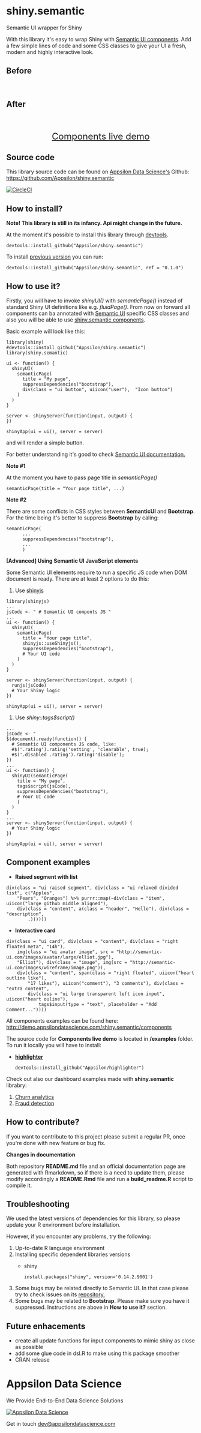 
<link href="http://fonts.googleapis.com/css?family=Lato:300,700,300italic|Inconsolata" rel="stylesheet" type="text/css">

<link href='inst/assets/styles/style.css' rel='stylesheet' type='text/css'>

shiny.semantic
==============

Semantic UI wrapper for Shiny

With this library it's easy to wrap Shiny with [Semantic UI components](https://github.com/Semantic-Org/Semantic-UI). Add a few simple lines of code and some CSS classes to give your UI a fresh, modern and highly interactive look.

<h2>
Before
</h2>
<br>

<!--html_preserve-->

<script type="application/json" data-for="htmlwidget-14682adfec53938555a1">{"x":{"ui":"<div class=\"demo\">\n  <div class=\"container-fluid\">\n    <div style=\"margin-left: 20px; background: white\">\n      <div>\n        <div>\n          <a>Client's info<\/a>\n          <p><\/p>\n          <table  class = 'table shiny-table table- spacing-s' style = 'width:auto;'>\n<thead> <tr> <th style='text-align: left;'> Name <\/th> <th style='text-align: left;'> City <\/th> <th style='text-align: left;'> Revenue <\/th>  <\/tr> <\/thead> <tbody>\n  <tr> <td> John Smith <\/td> <td> Warsaw, Poland <\/td> <td> $210.50 <\/td> <\/tr>\n  <tr> <td> Lindsay More <\/td> <td> SF, United States <\/td> <td> $172.78 <\/td> <\/tr>\n   <\/tbody> <\/table>\n        <\/div>\n      <\/div>\n    <\/div>\n  <\/div>\n<\/div>"},"evals":[],"jsHooks":[]}</script>
<!--/html_preserve-->

<h2>
After
</h2>
<br>

<!--html_preserve-->

<script type="application/json" data-for="htmlwidget-34b63508226d0ec38585">{"x":{"ui":"<div class=\"demo\">\n  <body style=\"min-height: 611px;\">\n    <div class=\"wrapper\">\n      <div class=\"ui raised segment\" style=\"margin-left: 20px; max-width: 350px; width: 100%\">\n        <a class=\"ui green ribbon label\">Client's info<\/a>\n        <p><\/p>\n        <!-- html table generated in R 3.4.1 by xtable 1.8-2 package -->\n<!-- Tue Oct  3 11:15:03 2017 -->\n<table class = 'ui very basic collapsing celled table'>\n<tr> <th> Name <\/th> <th> City <\/th> <th> Revenue <\/th>  <\/tr>\n  <tr> <td> John Smith <\/td> <td> Warsaw, Poland <\/td> <td> $210.50 <\/td> <\/tr>\n  <tr> <td> Lindsay More <\/td> <td> SF, United States <\/td> <td> $172.78 <\/td> <\/tr>\n   <\/table>\n\n      <\/div>\n    <\/div>\n  <\/body>\n<\/div>"},"evals":[],"jsHooks":[]}</script>
<!--/html_preserve-->

<!-- #Basic tutorial article is available on [Appsilon Data Science blog](your_future_art_link). -->
<!-- Live demo link below -->
<!-- TODO Analogy to http://shiny.rstudio.com/gallery/widget-gallery.html -->
<p style="text-align: center; font-size: x-large;">
<a href="http://demo.appsilondatascience.com/shiny.semantic/components">Components live demo</a>
</p>

Source code
-----------

This library source code can be found on [Appsilon Data Science's](http://appsilondatascience.com) Github: <br> <https://github.com/Appsilon/shiny.semantic>

[![CircleCI](https://circleci.com/gh/Appsilon/shiny.semantic/tree/develop.svg?style=svg)](https://circleci.com/gh/Appsilon/shiny.semantic/tree/develop)

How to install?
---------------

**Note! This library is still in its infancy. Api might change in the future.**

At the moment it's possible to install this library through [devtools](https://github.com/hadley/devtools).

    devtools::install_github("Appsilon/shiny.semantic")

To install [previous version]() you can run:

    devtools::install_github("Appsilon/shiny.semantic", ref = "0.1.0")

How to use it?
--------------

Firstly, you will have to invoke *shinyUI()* with *semanticPage()* instead of standard Shiny UI definitions like e.g. *fluidPage()*. From now on forward all components can ba annotated with [Semantic UI](http://semantic-ui.com/introduction/getting-started.html) specific CSS classes and also you will be able to use [shiny.semantic components](http://demo.appsilondatascience.com/shiny.semantic/components).

Basic example will look like this:

    library(shiny)
    #devtools::install_github("Appsilon/shiny.semantic")
    library(shiny.semantic)

    ui <- function() {
      shinyUI(
        semanticPage(
          title = "My page",
          suppressDependencies("bootstrap"),
          div(class = "ui button", uiicon("user"),  "Icon button")
        )
      )
    }

    server <- shinyServer(function(input, output) {
    })

    shinyApp(ui = ui(), server = server)

and will render a simple button. <!--html_preserve-->

<script type="application/json" data-for="htmlwidget-e924cac4773b4795b732">{"x":{"ui":"<div class=\"demo\">\n  <div class=\"ui button\">\n    <i class=\"user icon\"><\/i>\n    Icon button\n  <\/div>\n<\/div>"},"evals":[],"jsHooks":[]}</script>
<!--/html_preserve-->
For better understanding it's good to check [Semantic UI documentation.](http://semantic-ui.com/introduction/getting-started.html)

**Note \#1**

At the moment you have to pass page title in *semanticPage()*

    semanticPage(title = "Your page title", ...)

**Note \#2**

There are some conflicts in CSS styles between **SemanticUI** and **Bootstrap**. For the time being it's better to suppress **Bootstrap** by caling:

    semanticPage(
          ...
          suppressDependencies("bootstrap"),
          ...
          )

**\[Advanced\] Using Semantic UI JavaScript elements**

Some Semantic UI elements require to run a specific JS code when DOM document is ready. There are at least 2 options to do this:

1.  Use [shinyjs](https://github.com/daattali/shinyjs)

<!-- -->

    library(shinyjs)
    ...
    jsCode <- " # Semantic UI componts JS "
    ...
    ui <- function() {
      shinyUI(
        semanticPage(
          title = "Your page title",
          shinyjs::useShinyjs(),
          suppressDependencies("bootstrap"),
          # Your UI code
        )
      )
    }

    server <- shinyServer(function(input, output) {
      runjs(jsCode)
      # Your Shiny logic
    })

    shinyApp(ui = ui(), server = server)

1.  Use *shiny::tags$script()*

<!-- -->

    ...
    jsCode <- "
    $(document).ready(function() {
      # Semantic UI components JS code, like:
      #$('.rating').rating('setting', 'clearable', true);
      #$('.disabled .rating').rating('disable');
    })
    ...
    ui <- function() {
      shinyUI(semanticPage(
        title = "My page",
        tags$script(jsCode),
        suppressDependencies("bootstrap"),
        # Your UI code
        )
      )
    }
    ...
    server <- shinyServer(function(input, output) {
      # Your Shiny logic
    })

    shinyApp(ui = ui(), server = server)
        

Component examples
------------------

-   **Raised segment with list**

<!--html_preserve-->

<script type="application/json" data-for="htmlwidget-31101b7ef3d43cbc15db">{"x":{"ui":"<div class=\"demo\">\n  <div class=\"ui raised segment\">\n    <div class=\"ui relaxed divided list\">\n      <div class=\"item\">\n        <i class=\"large github middle aligned icon\"><\/i>\n        <div class=\"content\">\n          <a class=\"header\">Hello<\/a>\n          <div class=\"description\">Apples<\/div>\n        <\/div>\n      <\/div>\n      <div class=\"item\">\n        <i class=\"large github middle aligned icon\"><\/i>\n        <div class=\"content\">\n          <a class=\"header\">Hello<\/a>\n          <div class=\"description\">Pears<\/div>\n        <\/div>\n      <\/div>\n      <div class=\"item\">\n        <i class=\"large github middle aligned icon\"><\/i>\n        <div class=\"content\">\n          <a class=\"header\">Hello<\/a>\n          <div class=\"description\">Oranges<\/div>\n        <\/div>\n      <\/div>\n    <\/div>\n  <\/div>\n<\/div>"},"evals":[],"jsHooks":[]}</script>
<!--/html_preserve-->
<!--html_preserve-->
<pre>
<code class="r">div(class = "ui raised segment", div(class = "ui relaxed divided list", c("Apples", 
    "Pears", "Oranges") %&gt;% purrr::map(~div(class = "item", uiicon("large github middle aligned"), 
    div(class = "content", a(class = "header", "Hello"), div(class = "description", 
        .))))))</code>
</pre>

<!--/html_preserve-->
-   **Interactive card**

<!--html_preserve-->

<script type="application/json" data-for="htmlwidget-ac832c0f75ce579ebef7">{"x":{"ui":"<div class=\"demo\">\n  <div class=\"ui card\">\n    <div class=\"content\">\n      <div class=\"right floated meta\">14h<\/div>\n      <img class=\"ui avatar image\" src=\"http://semantic-ui.com/images/avatar/large/elliot.jpg\"/>\n      Elliot\n    <\/div>\n    <div class=\"image\">\n      <img src=\"http://semantic-ui.com/images/wireframe/image.png\"/>\n    <\/div>\n    <div class=\"content\">\n      <span class=\"right floated\">\n        <i class=\"heart outline like icon\"><\/i>\n        17 likes\n      <\/span>\n      <i class=\"comment icon\"><\/i>\n      3 comments\n    <\/div>\n    <div class=\"extra content\">\n      <div class=\"ui large transparent left icon input\">\n        <i class=\"heart ouline icon\"><\/i>\n        <input type=\"text\" placeholder=\"Add Comment...\"/>\n      <\/div>\n    <\/div>\n  <\/div>\n<\/div>"},"evals":[],"jsHooks":[]}</script>
<!--/html_preserve-->
<!--html_preserve-->
<pre>
<code class="r">div(class = "ui card", div(class = "content", div(class = "right floated meta", "14h"), 
    img(class = "ui avatar image", src = "http://semantic-ui.com/images/avatar/large/elliot.jpg"), 
    "Elliot"), div(class = "image", img(src = "http://semantic-ui.com/images/wireframe/image.png")), 
    div(class = "content", span(class = "right floated", uiicon("heart outline like"), 
        "17 likes"), uiicon("comment"), "3 comments"), div(class = "extra content", 
        div(class = "ui large transparent left icon input", uiicon("heart ouline"), 
            tags$input(type = "text", placeholder = "Add Comment..."))))</code>
</pre>

<!--/html_preserve-->
All components examples can be found here:<br> <http://demo.appsilondatascience.com/shiny.semantic/components>

The source code for **Components live demo** is located in **/examples** folder. To run it locally you will have to install:

-   [**highlighter**](https://github.com/Appsilon/highlighter)

        devtools::install_github("Appsilon/highlighter")

Check out also our dashboard examples made with **shiny.semantic** librabry:

1.  [Churn analytics](http://demo.appsilondatascience.com/shiny.semantic/churn)
2.  [Fraud detection](demo.appsilondatascience.com/shiny.semantic/frauds)

How to contribute?
------------------

If you want to contribute to this project please submit a regular PR, once you're done with new feature or bug fix.<br>

**Changes in documentation**

Both repository **README.md** file and an official documentation page are generated with Rmarkdown, so if there is a need to update them, please modify accordingly a **README.Rmd** file and run a **build\_readme.R** script to compile it.

Troubleshooting
---------------

We used the latest versions of dependencies for this library, so please update your R environment before installation.

However, if you encounter any problems, try the following:

1.  Up-to-date R language environment
2.  Installing specific dependent libraries versions
    -   shiny

            install.packages("shiny", version='0.14.2.9001')

3.  Some bugs may be related directly to Semantic UI. In that case please try to check issues on its [repository.](https://github.com/Semantic-Org/Semantic-UI)
4.  Some bugs may be related to **Bootstrap**. Please make sure you have it suppressed. Instructions are above in **How to use it?** section.

Future enhacements
------------------

-   create all update functions for input components to mimic shiny as close as possible
-   add some glue code in dsl.R to make using this package smoother
-   CRAN release

Appsilon Data Science
=====================

We Provide End-to-End Data Science Solutions

<a href="http://appsilondatascience.com"><img alt="Appsilon Data Science" src="https://cdn.rawgit.com/Appsilon/website-cdn/gh-pages/logo-white.png" /></a>

Get in touch [dev@appsilondatascience.com](dev@appsilondatascience.com)
